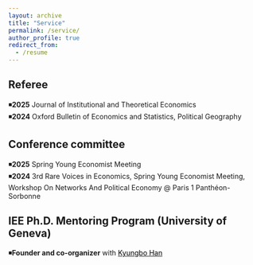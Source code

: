 ```yaml
---
layout: archive
title: "Service"
permalink: /service/
author_profile: true
redirect_from:
  - /resume
---
```

<!-- Google tag (gtag.js) -->
<script async src="https://www.googletagmanager.com/gtag/js?id=G-ER87WNKQCE"></script>
<script>
  window.dataLayer = window.dataLayer || [];
  function gtag(){dataLayer.push(arguments);}
  gtag('js', new Date());

  gtag('config', 'G-ER87WNKQCE');
</script>
## Referee
◾**2025** Journal of Institutional and Theoretical Economics  <br />
◾**2024** Oxford Bulletin of Economics and Statistics, Political Geography <br />

## Conference committee
◾**2025** Spring Young Economist Meeting  <br />
◾**2024** 3rd Rare Voices in Economics, Spring Young Economist Meeting, Workshop On Networks And Political Economy @ Paris 1 Panthéon-Sorbonne <br />

## IEE Ph.D. Mentoring Program (University of Geneva)
◾**Founder and co-organizer** with [<span style="color:black">Kyungbo Han</span>](https://sites.google.com/view/kyungbohan/) <br />



